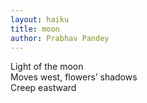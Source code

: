 ```yaml
---
layout: haiku
title: moon
author: Prabhav Pandey
---
```


Light of the moon <br>
Moves west, flowers’ shadows <br>
Creep eastward <br>